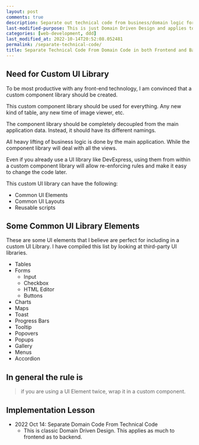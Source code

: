 ```yaml
---
layout: post
comments: true
description: Separate out technical code from business/domain logic for extreme reusability for code.
last-modified-purpose: This is just Domain Driven Design and applies to both frontend and backend.
categories: [web-development, ddd]
last_modified_at: 2022-10-14T20:52:08.052481
permalink: /separate-technical-code/
title: Separate Technical Code From Domain Code in both Frontend and Backend
---
```


## Need for Custom UI Library

To be most productive with any front-end technology, I am convinced that a custom component library should be created.

This custom component library should be used for everything. Any new kind of table, any new time of image viewer, etc.

The component library should be completely decoupled from the main application data. Instead, it should have its different namings.

All heavy lifting of business logic is done by the main application. While the component library will deal with all the views.

Even if you already use a UI library like DevExpress, using them from within a custom component library will allow re-enforcing rules and make it easy to change the code later.

This custom UI library can have the following:

- Common UI Elements
- Common UI Layouts
- Reusable scripts

## Some Common UI Library Elements

These are some UI elements that I believe are perfect for including in a custom UI Library. I have compiled this list by looking at third-party UI libraries.

- Tables
- Forms
  - Input
  - Checkbox
  - HTML Editor
  - Buttons
- Charts
- Maps
- Toast
- Progress Bars
- Tooltip
- Popovers
- Popups
- Gallery
- Menus
- Accordion

## In general the rule is

> if you are using a UI Element twice, wrap it in a custom component.

## Implementation Lesson

- 2022 Oct 14: Separate Domain Code From Technical Code
  - This is classic Domain Driven Design. This applies as much to frontend as to backend.